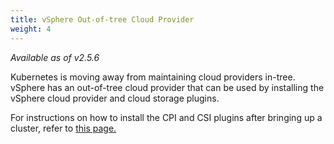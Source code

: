 ```yaml
---
title: vSphere Out-of-tree Cloud Provider
weight: 4
---
```

_Available as of v2.5.6_

Kubernetes is moving away from maintaining cloud providers in-tree. vSphere has an out-of-tree cloud provider that can be used by installing the vSphere cloud provider and cloud storage plugins.

For instructions on how to install the CPI and CSI plugins after bringing up a cluster, refer to [this page.]({{<baseurl>}}/rancher/v2.5/en/cluster-admin/volumes-and-storage/out-of-tree-vsphere)